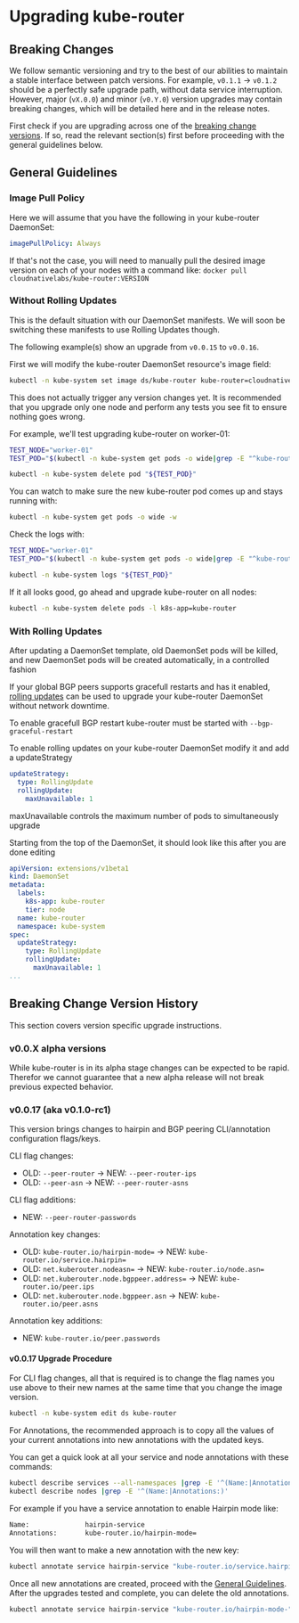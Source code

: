 # Upgrading kube-router

## Breaking Changes

We follow semantic versioning and try to the best of our abilities to maintain a
stable interface between patch versions. For example, `v0.1.1` -> `v0.1.2`
should be a perfectly safe upgrade path, without data service interruption.
However, major (`vX.0.0`) and minor (`v0.Y.0`) version upgrades may contain
breaking changes, which will be detailed here and in the release notes.

First check if you are upgrading across one of the
[breaking change versions](#breaking-change-version-history). If so, read the
relevant section(s) first before proceeding with the general guidelines below.

## General Guidelines

### Image Pull Policy

Here we will assume that you have the following in your kube-router DaemonSet:

```yaml
imagePullPolicy: Always
```

If that's not the case, you will need to manually pull the desired image version
on each of your nodes with a command like: `docker pull
cloudnativelabs/kube-router:VERSION`

### Without Rolling Updates

This is the default situation with our DaemonSet manifests. We will soon be
switching these manifests to use Rolling Updates though.

The following example(s) show an upgrade from `v0.0.15` to `v0.0.16`.

First we will modify the kube-router DaemonSet resource's image field:

```sh
kubectl -n kube-system set image ds/kube-router kube-router=cloudnativelabs/kube-router:v0.0.16
```

This does not actually trigger any version changes yet. It is recommended that
you upgrade only one node and perform any tests you see fit to ensure nothing
goes wrong.

For example, we'll test upgrading kube-router on worker-01:

```sh
TEST_NODE="worker-01"
TEST_POD="$(kubectl -n kube-system get pods -o wide|grep -E "^kube-router.*${TEST_NODE}"|awk '{ print $1 }')"

kubectl -n kube-system delete pod "${TEST_POD}"
```

You can watch to make sure the new kube-router pod comes up and stays running
with:

```sh
kubectl -n kube-system get pods -o wide -w
```

Check the logs with:

```sh
TEST_NODE="worker-01"
TEST_POD="$(kubectl -n kube-system get pods -o wide|grep -E "^kube-router.*${TEST_NODE}"|awk '{ print $1 }')"

kubectl -n kube-system logs "${TEST_POD}"
```

If it all looks good, go ahead and upgrade kube-router on all nodes:

```sh
kubectl -n kube-system delete pods -l k8s-app=kube-router
```

### With Rolling Updates

After updating a DaemonSet template, old DaemonSet pods will be killed, and new DaemonSet pods will be created
automatically, in a controlled fashion

If your global BGP peers supports gracefull restarts and has it enabled,
[rolling updates](https://kubernetes.io/docs/tasks/manage-daemon/update-daemon-set/) can be used to upgrade your
kube-router DaemonSet without network downtime.

To enable gracefull BGP restart kube-router must be started with `--bgp-graceful-restart`

To enable rolling updates on your kube-router DaemonSet modify it and add a updateStrategy

```yaml
updateStrategy:
  type: RollingUpdate
  rollingUpdate:
    maxUnavailable: 1
```

maxUnavailable controls the maximum number of pods to simultaneously upgrade

Starting from the top of the DaemonSet, it should look like this after you are done editing

```yaml
apiVersion: extensions/v1beta1
kind: DaemonSet
metadata:
  labels:
    k8s-app: kube-router
    tier: node
  name: kube-router
  namespace: kube-system
spec:
  updateStrategy:
    type: RollingUpdate
    rollingUpdate:
      maxUnavailable: 1
...
```

## Breaking Change Version History

This section covers version specific upgrade instructions.

### v0.0.X alpha versions

While kube-router is in its alpha stage changes can be expected to be rapid.
Therefor we cannot guarantee that a new alpha release will not break previous
expected behavior.

### v0.0.17 (aka v0.1.0-rc1)

This version brings changes to hairpin and BGP peering CLI/annotation
configuration flags/keys.

CLI flag changes:

- OLD: `--peer-router` -> NEW: `--peer-router-ips`
- OLD: `--peer-asn` -> NEW: `--peer-router-asns`

CLI flag additions:

- NEW: `--peer-router-passwords`

Annotation key changes:

- OLD: `kube-router.io/hairpin-mode=` -> NEW:
  `kube-router.io/service.hairpin=`
- OLD: `net.kuberouter.nodeasn=` -> NEW: `kube-router.io/node.asn=`
- OLD: `net.kuberouter.node.bgppeer.address=` -> NEW: `kube-router.io/peer.ips`
- OLD: `net.kuberouter.node.bgppeer.asn` -> NEW: `kube-router.io/peer.asns`

Annotation key additions:

- NEW: `kube-router.io/peer.passwords`

#### v0.0.17 Upgrade Procedure

For CLI flag changes, all that is required is to change the flag names you use
above to their new names at the same time that you change the image version.

```sh
kubectl -n kube-system edit ds kube-router
```

For Annotations, the recommended approach is to copy all the values of
your current annotations into new annotations with the updated keys.

You can get a quick look at all your service and node annotations with these
commands:

```sh
kubectl describe services --all-namespaces |grep -E '^(Name:|Annotations:)'
kubectl describe nodes |grep -E '^(Name:|Annotations:)'
```

For example if you have a service annotation to enable Hairpin mode like:

```sh
Name:              hairpin-service
Annotations:       kube-router.io/hairpin-mode=
```

You will then want to make a new annotation with the new key:

```sh
kubectl annotate service hairpin-service "kube-router.io/service.hairpin="
```

Once all new annotations are created, proceed with the
[General Guidelines](#general-guidelines). After the upgrades tested and
complete, you can delete the old annotations.

```sh
kubectl annotate service hairpin-service "kube-router.io/hairpin-mode-"
```
